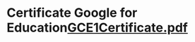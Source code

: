 # Certificate Google for Education[GCE1Certificate.pdf](https://github.com/IsraelMonteiro/Certifica-o/files/8194839/GCE1Certificate.pdf)
